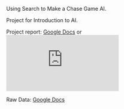 Using Search to Make a Chase Game AI.

Project for Introduction to AI.

Project report:
[Google Docs](https://docs.google.com/document/d/1ZJfGkojzP0Vd_Pqn_8KvVo6u_j9C-wN81WYZR_CWV-Y/edit?usp=sharing)
or
![GitHub](https://github.com/brusci/BestSearchEver/blob/master/report.pdf)

Raw Data:
[Google Docs](https://docs.google.com/spreadsheets/d/1gNuH1RAaLoITcfJkVekY459r_T5w05fpNB6Id0K7ZiQ/edit?usp=sharing)
